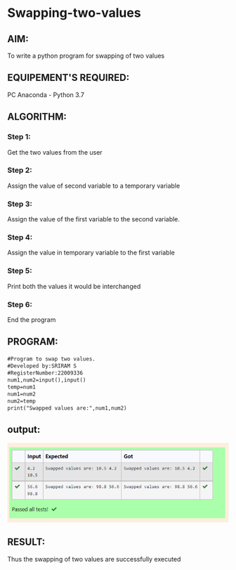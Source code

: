 # Swapping-two-values
## AIM:
To write a python program for swapping of two values
## EQUIPEMENT'S REQUIRED: 
PC
Anaconda - Python 3.7
## ALGORITHM: 
### Step 1:
Get the two values from the user
### Step 2: 
Assign the value of second variable to a temporary variable 
### Step 3: 
Assign the value of the first variable to the second variable.
### Step 4:  
Assign the value in temporary variable to the first variable
### Step 5: 
Print both the values it would be interchanged
### Step 6: 
End the program
## PROGRAM:
```
#Program to swap two values.
#Developed by:SRIRAM S 
#RegisterNumber:22009336
num1,num2=input(),input()
temp=num1
num1=num2
num2=temp
print("Swapped values are:",num1,num2)
```

## output:
![output](./output.png)



## RESULT:
Thus the swapping of two values are successfully executed




